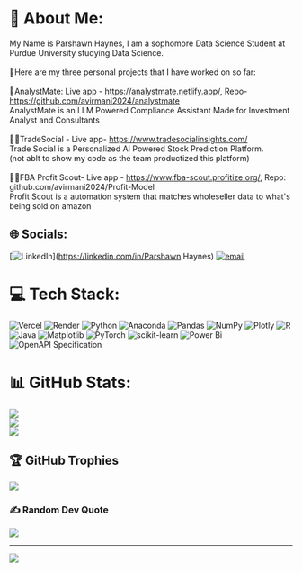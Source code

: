 # 💫 About Me:
My Name is Parshawn Haynes, I am a sophomore Data Science Student at Purdue University studying Data Science.<br><br>👋Here are my three personal projects that I have worked on so far:<br><br>🧠AnalystMate: Live app - https://analystmate.netlify.app/, Repo- https://github.com/avirmani2024/analystmate<br>     AnalystMate is an LLM Powered Compliance Assistant Made for Investment Analyst and Consultants<br><br>🧑‍💻TradeSocial - Live app- https://www.tradesocialinsights.com/<br>     Trade Social is a Personalized AI Powered Stock Prediction Platform.<br>      (not ablt to show my code as the team productized this platform)<br><br>🧑‍💼FBA Profit Scout- Live app - https://www.fba-scout.profitize.org/, Repo:  github.com/avirmani2024/Profit-Model<br>      Profit Scout is a automation system that matches wholeseller data to what's being sold on amazon 


## 🌐 Socials:
[![LinkedIn](https://img.shields.io/badge/LinkedIn-%230077B5.svg?logo=linkedin&logoColor=white)](https://linkedin.com/in/Parshawn Haynes) [![email](https://img.shields.io/badge/Email-D14836?logo=gmail&logoColor=white)](mailto:parshawnhaynes@gmail.com) 

# 💻 Tech Stack:
![Vercel](https://img.shields.io/badge/vercel-%23000000.svg?style=for-the-badge&logo=vercel&logoColor=white) ![Render](https://img.shields.io/badge/Render-%46E3B7.svg?style=for-the-badge&logo=render&logoColor=white) ![Python](https://img.shields.io/badge/python-3670A0?style=for-the-badge&logo=python&logoColor=ffdd54) ![Anaconda](https://img.shields.io/badge/Anaconda-%2344A833.svg?style=for-the-badge&logo=anaconda&logoColor=white) ![Pandas](https://img.shields.io/badge/pandas-%23150458.svg?style=for-the-badge&logo=pandas&logoColor=white) ![NumPy](https://img.shields.io/badge/numpy-%23013243.svg?style=for-the-badge&logo=numpy&logoColor=white) ![Plotly](https://img.shields.io/badge/Plotly-%233F4F75.svg?style=for-the-badge&logo=plotly&logoColor=white) ![R](https://img.shields.io/badge/r-%23276DC3.svg?style=for-the-badge&logo=r&logoColor=white) ![Java](https://img.shields.io/badge/java-%23ED8B00.svg?style=for-the-badge&logo=openjdk&logoColor=white) ![Matplotlib](https://img.shields.io/badge/Matplotlib-%23ffffff.svg?style=for-the-badge&logo=Matplotlib&logoColor=black) ![PyTorch](https://img.shields.io/badge/PyTorch-%23EE4C2C.svg?style=for-the-badge&logo=PyTorch&logoColor=white) ![scikit-learn](https://img.shields.io/badge/scikit--learn-%23F7931E.svg?style=for-the-badge&logo=scikit-learn&logoColor=white) ![Power Bi](https://img.shields.io/badge/power_bi-F2C811?style=for-the-badge&logo=powerbi&logoColor=black) ![OpenAPI Specification](https://img.shields.io/badge/openapiinitiative-%23000000.svg?style=for-the-badge&logo=openapiinitiative&logoColor=white)
# 📊 GitHub Stats:
![](https://github-readme-stats.vercel.app/api?username=ParshawnH&theme=merko&hide_border=false&include_all_commits=false&count_private=false)<br/>
![](https://nirzak-streak-stats.vercel.app/?user=ParshawnH&theme=merko&hide_border=false)<br/>
![](https://github-readme-stats.vercel.app/api/top-langs/?username=ParshawnH&theme=merko&hide_border=false&include_all_commits=false&count_private=false&layout=compact)

## 🏆 GitHub Trophies
![](https://github-profile-trophy.vercel.app/?username=ParshawnH&theme=radical&no-frame=false&no-bg=false&margin-w=4)

### ✍️ Random Dev Quote
![](https://quotes-github-readme.vercel.app/api?type=horizontal&theme=radical)

---
[![](https://visitcount.itsvg.in/api?id=ParshawnH&icon=0&color=0)](https://visitcount.itsvg.in)

<!-- Proudly created with GPRM ( https://gprm.itsvg.in ) -->
